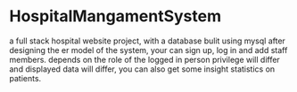 # HospitalMangamentSystem
a full stack hospital website project, with a database bulit using mysql after designing the er model of the system, your can sign up, log in and add staff members. depends on the role of the logged in person privilege will differ and displayed data will differ, you can also get some insight statistics on patients.
